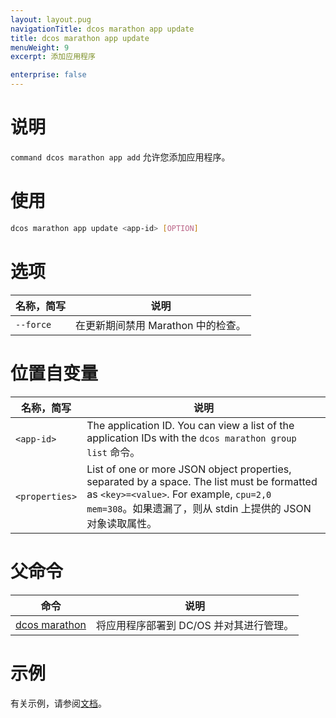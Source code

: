```yaml
---
layout: layout.pug
navigationTitle: dcos marathon app update
title: dcos marathon app update
menuWeight: 9
excerpt: 添加应用程序

enterprise: false
---
```


# 说明
`command dcos marathon app add` 允许您添加应用程序。

# 使用

```bash
dcos marathon app update <app-id> [OPTION]
```

# 选项

| 名称，简写 | 说明 |
|---------|-------------|
| `--force` | 在更新期间禁用 Marathon 中的检查。|

# 位置自变量

| 名称，简写 | 说明 |
|---------|-------------|
| `<app-id>`   |  The application ID.  You can view a list of the application IDs with the `dcos marathon group list` 命令。|
| `<properties>`   |  List of one or more JSON object properties, separated by a space. The list must be formatted as `<key>=<value>`. For example, `cpu=2,0 mem=308`。如果遗漏了，则从 stdin 上提供的 JSON 对象读取属性。|


# 父命令

| 命令 | 说明 |
|---------|-------------|
| [dcos marathon](/1.11/cli/command-reference/dcos-marathon/) | 将应用程序部署到 DC/OS 并对其进行管理。|

# 示例

有关示例，请参阅[文档](/1.11/deploying-services/update-user-service/)。
